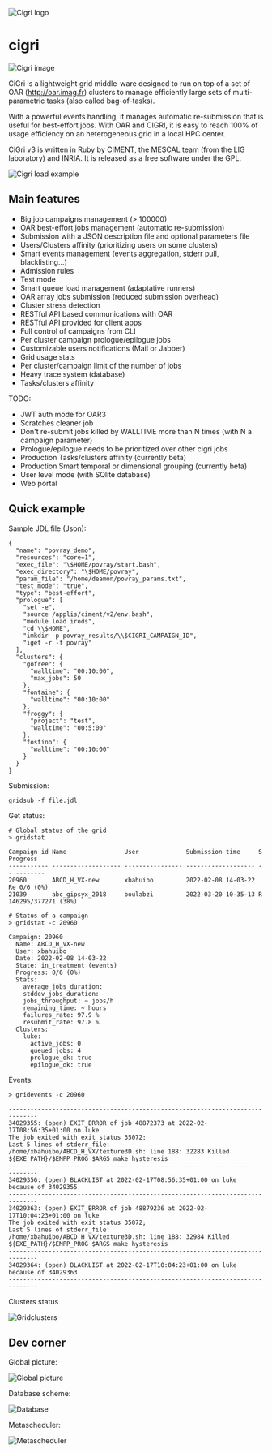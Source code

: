![Cigri logo](doc/images/logo.png)

# cigri

![Cigri image](doc/images/film_ciment_snapshot.jpg)

 CiGri is a lightweight grid middle-ware designed to run on top of a set of OAR (http://oar.imag.fr) clusters to manage efficiently large sets of multi-parametric tasks (also called bag-of-tasks).

With a powerful events handling, it manages automatic re-submission that is useful for best-effort jobs. With OAR and CIGRI, it is easy to reach 100% of usage efficiency on an heterogeneous grid in a local HPC center.

CiGri v3 is written in Ruby by CIMENT, the MESCAL team (from the LIG laboratory) and INRIA. It is released as a free software under the GPL. 


![Cigri load example](doc/images/cigri_load.png)

## Main features

- Big job campaigns management (> 100000)
- OAR best-effort jobs management (automatic re-submission)
- Submission with a JSON description file and optional parameters file
- Users/Clusters affinity (prioritizing users on some clusters)
- Smart events management (events aggregation, stderr pull, blacklisting…)
- Admission rules
- Test mode
- Smart queue load management (adaptative runners)
- OAR array jobs submission (reduced submission overhead)
- Cluster stress detection
- RESTful API based communications with OAR
- RESTful API provided for client apps
- Full control of campaigns from CLI
- Per cluster campaign prologue/epilogue jobs
- Customizable users notifications (Mail or Jabber)
- Grid usage stats
- Per cluster/campaign limit of the number of jobs
- Heavy trace system (database)
- Tasks/clusters affinity

TODO:
- JWT auth mode for OAR3
- Scratches cleaner job
- Don't re-submit jobs killed by WALLTIME more than N times (with N a campaign parameter)
- Prologue/epilogue needs to be prioritized over other cigri jobs
- Production Tasks/clusters affinity (currently beta)
- Production Smart temporal or dimensional grouping (currently beta)
- User level mode (with SQlite database)
- Web portal

## Quick example

Sample JDL file (Json):

```
{
  "name": "povray_demo",
  "resources": "core=1",
  "exec_file": "\$HOME/povray/start.bash",
  "exec_directory": "\$HOME/povray",
  "param_file": "/home/deamon/povray_params.txt",
  "test_mode": "true",
  "type": "best-effort",
  "prologue": [
    "set -e",
    "source /applis/ciment/v2/env.bash",
    "module load irods",
    "cd \\$HOME",
    "imkdir -p povray_results/\\$CIGRI_CAMPAIGN_ID",
    "iget -r -f povray"
  ],
  "clusters": {
    "gofree": {
      "walltime": "00:10:00",
      "max_jobs": 50
    },
    "fontaine": {
      "walltime": "00:10:00"
    },
    "froggy": {
      "project": "test",
      "walltime": "00:5:00"
    },
    "fostino": {
      "walltime": "00:10:00"
    }
  }
}
```

Submission:

```
gridsub -f file.jdl
```

Get status:

```
# Global status of the grid
> gridstat

Campaign id Name                User             Submission time     S  Progress
----------- ------------------- ---------------- ------------------- -- --------
20960       ABCD_H_VX-new       xbahuibo         2022-02-08 14-03-22 Re 0/6 (0%)
21039       abc_gipsyx_2018     boulabzi         2022-03-20 10-35-13 R  146295/377271 (38%)

# Status of a campaign
> gridstat -c 20960

Campaign: 20960
  Name: ABCD_H_VX-new
  User: xbahuibo
  Date: 2022-02-08 14-03-22
  State: in_treatment (events)
  Progress: 0/6 (0%)
  Stats: 
    average_jobs_duration: 
    stddev_jobs_duration: 
    jobs_throughput: ~ jobs/h
    remaining_time: ~ hours
    failures_rate: 97.9 %
    resubmit_rate: 97.8 %
  Clusters: 
    luke:
      active_jobs: 0
      queued_jobs: 4
      prologue_ok: true
      epilogue_ok: true
```

Events:

```
> gridevents -c 20960

------------------------------------------------------------------------------
34029355: (open) EXIT_ERROR of job 48872373 at 2022-02-17T08:56:35+01:00 on luke
The job exited with exit status 35072;
Last 5 lines of stderr_file:
/home/xbahuibo/ABCD_H_VX/texture3D.sh: line 188: 32283 Killed                  ${EXE_PATH}/$EMPP_PROG $ARGS make hysteresis
------------------------------------------------------------------------------
34029356: (open) BLACKLIST at 2022-02-17T08:56:35+01:00 on luke because of 34029355
------------------------------------------------------------------------------
34029363: (open) EXIT_ERROR of job 48879236 at 2022-02-17T10:04:23+01:00 on luke
The job exited with exit status 35072;
Last 5 lines of stderr_file:
/home/xbahuibo/ABCD_H_VX/texture3D.sh: line 188: 32984 Killed                  ${EXE_PATH}/$EMPP_PROG $ARGS make hysteresis
------------------------------------------------------------------------------
34029364: (open) BLACKLIST at 2022-02-17T10:04:23+01:00 on luke because of 34029363
------------------------------------------------------------------------------

```

Clusters status

![Gridclusters](doc/images/gridclusters.png)

## Dev corner

Global picture:

![Global picture](doc/images/global_diagram.png)

Database scheme:

![Database](doc/images/cigri_db.png)

Metascheduler:

![Metascheduler](doc/images/cigri_metascheduler.png)
